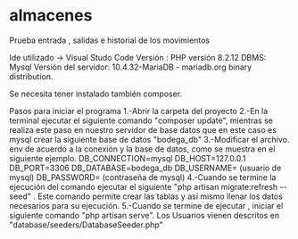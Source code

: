 # almacenes
Prueba entrada , salidas e historial de los movimientos

Ide utilizado -> Visual Studo Code
Versión : PHP versión 8.2.12
DBMS: Mysql Versión del servidor: 10.4.32-MariaDB - mariadb.org binary distribution.

Se necesita tener instalado también composer.
 
Pasos para iniciar el programa
1.-Abrir la carpeta del proyecto
2.-En la terminal ejecutar el siguiente comando "composer update", mientras se realiza este paso en nuestro servidor de base datos que en este caso es mysql crear la siguiente base de datos "bodega_db"
3.-Modificar el archivo. env de acuerdo a la conexión y la base de datos, como se muestra en el siguiente ejemplo.
DB_CONNECTION=mysql
DB_HOST=127.0.0.1
DB_PORT=3306
DB_DATABASE=bodega_db
DB_USERNAME= (usuario de mysql)
DB_PASSWORD= (contraseña de mysql)
4.-Cuando se termine la ejecución del comando ejecutar el siguiente "php artisan migrate:refresh --seed" . Este comando permite crear las tablas y así mismo llenar los datos necesarios para su ejecución.
5.-Cuando se termine de ejecutar , iniciar el siguiente comando "php artisan serve".
Los Usuarios vienen descritos en "database/seeders/DatabaseSeeder.php"


